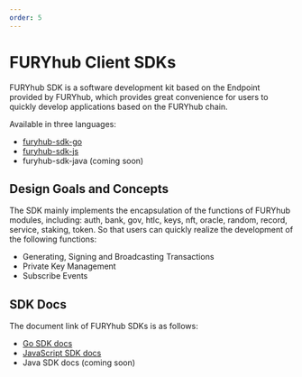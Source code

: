 ```yaml
---
order: 5
---
```


# FURYhub Client SDKs

FURYhub SDK is a software development kit based on the Endpoint provided by FURYhub, which provides great convenience for users to quickly develop applications based on the FURYhub chain.

Available in three languages:

- [furyhub-sdk-go](https://github.com/tessornetwork/furyhub-sdk-go)
- [furyhub-sdk-js](https://github.com/tessornetwork/furyhub-sdk-js)
- furyhub-sdk-java (coming soon)

## Design Goals and Concepts

The SDK mainly implements the encapsulation of the functions of FURYhub modules, including: auth, bank, gov, htlc, keys, nft, oracle, random, record, service, staking, token. So that users can quickly realize the development of the following functions:

- Generating, Signing and Broadcasting Transactions
- Private Key Management
- Subscribe Events

## SDK Docs

The document link of FURYhub SDKs is as follows:

- [Go SDK docs](https://github.com/tessornetwork/furyhub-sdk-go/blob/master/README.md)
- [JavaScript SDK docs](https://github.com/tessornetwork/furyhub-sdk-js/blob/master/README.md)
- Java SDK docs (coming soon)
